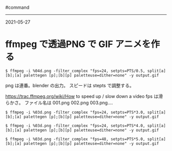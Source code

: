 #command 

---
2021-05-27

# ffmpeg で透過PNG で GIF アニメを作る

```shell
$ ffmpeg -i %04d.png -filter_complex "fps=24, setpts=PTS/0.5, split[a][b];[a] palettegen [p];[b][p] paletteuse=dither=none" -y output.gif
```

png は連番。blender の出力。
スピードは stepts で調整する。

https://trac.ffmpeg.org/wiki/How to speed up / slow down a video
fps は滑らかさ。
ファイル名は  001.png 002.png 003.png....
```shell
$ ffmpeg -i %03d.png -filter_complex "fps=24, setpts=PTS*3.0, split[a][b];[a] palettegen [p];[b][p] paletteuse=dither=none" -y output.gif
```

```shell
$ ffmpeg -i %03d.png -filter_complex "fps=24, setpts=PTS*4.0, split[a][b];[a] palettegen [p];[b][p] paletteuse=dither=none" -y output.gif
```

```shell
$ ffmpeg -i %03d.png -filter_complex "fps=48, setpts=PTS*5.0, split[a][b];[a] palettegen [p];[b][p] paletteuse=dither=none" -y output.gif
```
